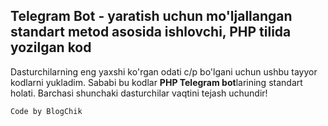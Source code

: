 <h2><b>Telegram Bot</b> - yaratish uchun mo'ljallangan standart metod asosida ishlovchi, PHP tilida yozilgan kod</h2>
<p>Dasturchilarning eng yaxshi ko'rgan odati c/p bo'lgani uchun ushbu tayyor kodlarni yukladim. Sababi bu kodlar <b>PHP Telegram bot</b>larining standart holati. Barchasi shunchaki dasturchilar vaqtini tejash uchundir!</p>

<code style = 'backgroud-color: #ff0096;'>Code by BlogChik</code>
